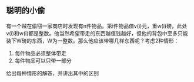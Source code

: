 ## 聪明的小偷
有一个贼在偷窃一家商店时发现有n件物品。第i件物品值v(i)元，重w(i)磅，此处v(i)和w(i)都是整数。他当然希望带走的东西越值钱越好，但他的背包中至多只能装下W磅的东西，W为一整数。那么他应该带哪几样东西呢？考虑2种情形：

1. 每件物品必须整体带走
2. 每件物品可以只带一部分

给出每种情形的解答，并讲出其中的区别

